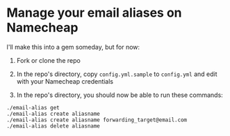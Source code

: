 # Manage your email aliases on Namecheap

I'll make this into a gem someday, but for now:

1. Fork or clone the repo

2. In the repo's directory, copy `config.yml.sample` to `config.yml`
and edit with your Namecheap credentials

3. In the repo's directory, you should now be able to run these
commands:

```
./email-alias get
./email-alias create aliasname
./email-alias create aliasname forwarding_target@email.com
./email-alias delete aliasname
```

